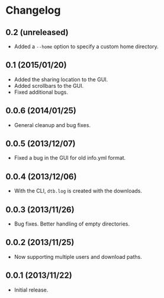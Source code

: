 Changelog
=========

0.2 (unreleased)
----------------

- Added a `--home` option to specify a custom home directory.

0.1 (2015/01/20)
----------------

- Added the sharing location to the GUI.
- Added scrollbars to the GUI.
- Fixed additional bugs.

0.0.6 (2014/01/25)
------------------

- General cleanup and bug fixes.

0.0.5 (2013/12/07)
------------------

- Fixed a bug in the GUI for old info.yml format.

0.0.4 (2013/12/06)
------------------

-  With the CLI, `dtb.log` is created with the downloads.

0.0.3 (2013/11/26)
------------------

- Bug fixes. Better handling of empty directories.

0.0.2 (2013/11/25)
------------------

- Now supporting multiple users and download paths.

0.0.1 (2013/11/22)
------------------

- Initial release.
